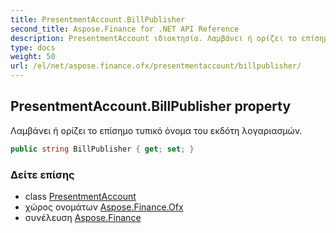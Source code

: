 ```yaml
---
title: PresentmentAccount.BillPublisher
second_title: Aspose.Finance for .NET API Reference
description: PresentmentAccount ιδιοκτησία. Λαμβάνει ή ορίζει το επίσημο τυπικό όνομα του εκδότη λογαριασμών.
type: docs
weight: 50
url: /el/net/aspose.finance.ofx/presentmentaccount/billpublisher/
---
```

## PresentmentAccount.BillPublisher property

Λαμβάνει ή ορίζει το επίσημο τυπικό όνομα του εκδότη λογαριασμών.

```csharp
public string BillPublisher { get; set; }
```

### Δείτε επίσης

* class [PresentmentAccount](../)
* χώρος ονομάτων [Aspose.Finance.Ofx](../../presentmentaccount/)
* συνέλευση [Aspose.Finance](../../../)


